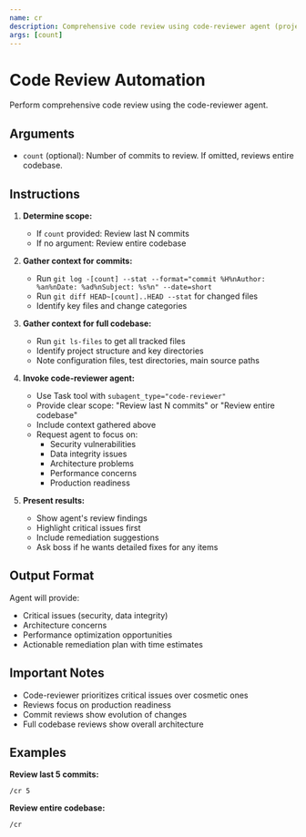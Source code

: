 ```yaml
---
name: cr
description: Comprehensive code review using code-reviewer agent (project, gitignored)
args: [count]
---
```


# Code Review Automation

Perform comprehensive code review using the code-reviewer agent.

## Arguments

- `count` (optional): Number of commits to review. If omitted, reviews entire codebase.

## Instructions

1. **Determine scope:**
   - If `count` provided: Review last N commits
   - If no argument: Review entire codebase

2. **Gather context for commits:**
   - Run `git log -[count] --stat --format="commit %H%nAuthor: %an%nDate: %ad%nSubject: %s%n" --date=short`
   - Run `git diff HEAD~[count]..HEAD --stat` for changed files
   - Identify key files and change categories

3. **Gather context for full codebase:**
   - Run `git ls-files` to get all tracked files
   - Identify project structure and key directories
   - Note configuration files, test directories, main source paths

4. **Invoke code-reviewer agent:**
   - Use Task tool with `subagent_type="code-reviewer"`
   - Provide clear scope: "Review last N commits" or "Review entire codebase"
   - Include context gathered above
   - Request agent to focus on:
     - Security vulnerabilities
     - Data integrity issues
     - Architecture problems
     - Performance concerns
     - Production readiness

5. **Present results:**
   - Show agent's review findings
   - Highlight critical issues first
   - Include remediation suggestions
   - Ask boss if he wants detailed fixes for any items

## Output Format

Agent will provide:
- Critical issues (security, data integrity)
- Architecture concerns
- Performance optimization opportunities
- Actionable remediation plan with time estimates

## Important Notes

- Code-reviewer prioritizes critical issues over cosmetic ones
- Reviews focus on production readiness
- Commit reviews show evolution of changes
- Full codebase reviews show overall architecture

## Examples

**Review last 5 commits:**
```
/cr 5
```

**Review entire codebase:**
```
/cr
```
